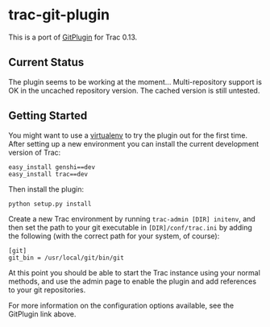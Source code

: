 trac-git-plugin
===============

This is a port of [GitPlugin](http://www.trac-hacks.org/wiki/GitPlugin) for
Trac 0.13.


Current Status
--------------

The plugin seems to be working at the moment...
Multi-repository support is OK in the uncached repository version.
The cached version is still untested.


Getting Started
---------------

You might want to use a [virtualenv](http://pypi.python.org/pypi/virtualenv)
to try the plugin out for the first time.  After setting up a new environment
you can install the current development version of Trac:

    easy_install genshi==dev
    easy_install trac==dev

Then install the plugin:

    python setup.py install

Create a new Trac environment by running `trac-admin [DIR] initenv`, and then
set the path to your git executable in `[DIR]/conf/trac.ini` by adding the
following (with the correct path for your system, of course):

    [git]
    git_bin = /usr/local/git/bin/git

At this point you should be able to start the Trac instance using your normal
methods, and use the admin page to enable the plugin and add references to
your git repositories.

For more information on the configuration options available, see the GitPlugin
link above.
